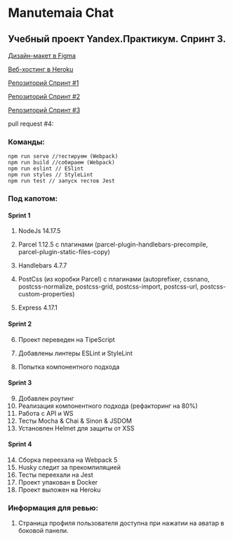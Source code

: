 Manutemaia Chat
======

## Учебный проект Yandex.Практикум. Спринт 3.

[Дизайн-макет в Figma](https://www.figma.com/file/LTUtHdbBdjjGonMOwMMljk/Manutemaia-Chat?node-id=0%3A1)

[Веб-хостинг в Heroku]()

[Репозиторий Спринт #1](https://github.com/ManuTeMaia/middle.messenger.praktikum.yandex/tree/sprint_1)

[Репозиторий Спринт #2](https://github.com/ManuTeMaia/middle.messenger.praktikum.yandex/tree/sprint_2)

[Репозиторий Спринт #3](https://github.com/ManuTeMaia/middle.messenger.praktikum.yandex/tree/sprint_3)

pull request #4: 

### Команды:

```
npm run serve //тестируем (Webpack)
npm run build //собираем (Webpack)
npm run eslint // ESlint
npm run styles // StyleLint
npm run test // запуск тестов Jest

```

### Под капотом: 

#### Sprint 1

1. NodeJs 14.17.5

2. Parcel 1.12.5 c плагинами (parcel-plugin-handlebars-precompile, parcel-plugin-static-files-copy)

3. Handlebars 4.7.7

4. PostCss (из коробки Parcel) c плагинами (autoprefixer, cssnano, postcss-normalize, postcss-grid, postcss-import, postcss-url, postcss-custom-properties)

5. Express 4.17.1

#### Sprint 2

6. Проект переведен на TipeScript

7. Добавлены линтеры ESLint и StyleLint

8. Попытка компонентного подхода

#### Sprint 3

9. Добавлен роутинг
10. Реализация компонентного подхода (рефакторинг на 80%)
11. Работа с API и WS
12. Тесты Mocha & Chai & Sinon & JSDOM
13. Установлен Helmet для защиты от XSS

#### Sprint 4

14. Сборка переехала на Webpack 5 
15. Husky следит за прекомпиляцией
16. Тесты переехали на Jest
17. Проект упакован в Docker
18. Проект выложен на Heroku

### Информация для ревью:

1. Страница профиля пользователя доступна при нажатии на аватар в боковой панели.
